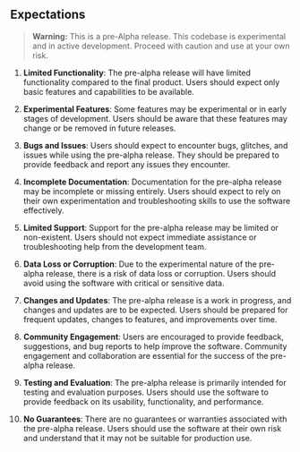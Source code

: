 ## Expectations
> **Warning:** This is a pre-Alpha release. This codebase is experimental and in active development. Proceed with caution and use at your own risk.

1. **Limited Functionality**: The pre-alpha release will have limited functionality compared to the final product. Users should expect only basic features and capabilities to be available.

2. **Experimental Features**: Some features may be experimental or in early stages of development. Users should be aware that these features may change or be removed in future releases.

3. **Bugs and Issues**: Users should expect to encounter bugs, glitches, and issues while using the pre-alpha release. They should be prepared to provide feedback and report any issues they encounter.

4. **Incomplete Documentation**: Documentation for the pre-alpha release may be incomplete or missing entirely. Users should expect to rely on their own experimentation and troubleshooting skills to use the software effectively.

5. **Limited Support**: Support for the pre-alpha release may be limited or non-existent. Users should not expect immediate assistance or troubleshooting help from the development team.

6. **Data Loss or Corruption**: Due to the experimental nature of the pre-alpha release, there is a risk of data loss or corruption. Users should avoid using the software with critical or sensitive data.

7. **Changes and Updates**: The pre-alpha release is a work in progress, and changes and updates are to be expected. Users should be prepared for frequent updates, changes to features, and improvements over time.

8. **Community Engagement**: Users are encouraged to provide feedback, suggestions, and bug reports to help improve the software. Community engagement and collaboration are essential for the success of the pre-alpha release.

9. **Testing and Evaluation**: The pre-alpha release is primarily intended for testing and evaluation purposes. Users should use the software to provide feedback on its usability, functionality, and performance.

10. **No Guarantees**: There are no guarantees or warranties associated with the pre-alpha release. Users should use the software at their own risk and understand that it may not be suitable for production use.
